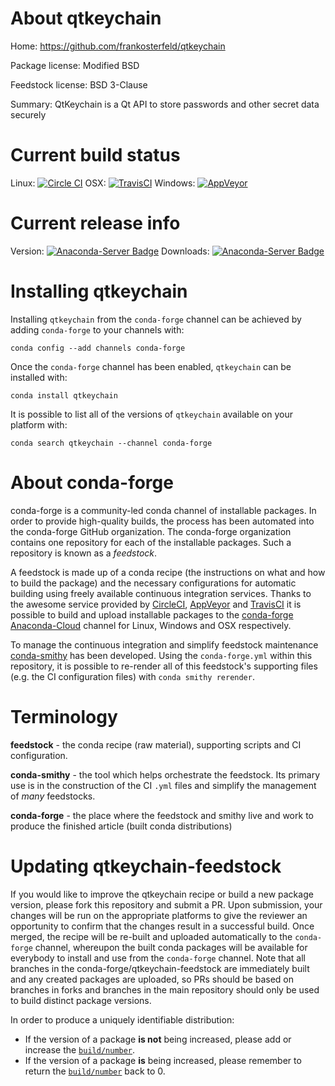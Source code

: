 About qtkeychain
================

Home: https://github.com/frankosterfeld/qtkeychain

Package license: Modified BSD

Feedstock license: BSD 3-Clause

Summary: QtKeychain is a Qt API to store passwords and other secret data securely



Current build status
====================

Linux: [![Circle CI](https://circleci.com/gh/conda-forge/qtkeychain-feedstock.svg?style=shield)](https://circleci.com/gh/conda-forge/qtkeychain-feedstock)
OSX: [![TravisCI](https://travis-ci.org/conda-forge/qtkeychain-feedstock.svg?branch=master)](https://travis-ci.org/conda-forge/qtkeychain-feedstock)
Windows: [![AppVeyor](https://ci.appveyor.com/api/projects/status/github/conda-forge/qtkeychain-feedstock?svg=True)](https://ci.appveyor.com/project/conda-forge/qtkeychain-feedstock/branch/master)

Current release info
====================
Version: [![Anaconda-Server Badge](https://anaconda.org/conda-forge/qtkeychain/badges/version.svg)](https://anaconda.org/conda-forge/qtkeychain)
Downloads: [![Anaconda-Server Badge](https://anaconda.org/conda-forge/qtkeychain/badges/downloads.svg)](https://anaconda.org/conda-forge/qtkeychain)

Installing qtkeychain
=====================

Installing `qtkeychain` from the `conda-forge` channel can be achieved by adding `conda-forge` to your channels with:

```
conda config --add channels conda-forge
```

Once the `conda-forge` channel has been enabled, `qtkeychain` can be installed with:

```
conda install qtkeychain
```

It is possible to list all of the versions of `qtkeychain` available on your platform with:

```
conda search qtkeychain --channel conda-forge
```


About conda-forge
=================

conda-forge is a community-led conda channel of installable packages.
In order to provide high-quality builds, the process has been automated into the
conda-forge GitHub organization. The conda-forge organization contains one repository
for each of the installable packages. Such a repository is known as a *feedstock*.

A feedstock is made up of a conda recipe (the instructions on what and how to build
the package) and the necessary configurations for automatic building using freely
available continuous integration services. Thanks to the awesome service provided by
[CircleCI](https://circleci.com/), [AppVeyor](http://www.appveyor.com/)
and [TravisCI](https://travis-ci.org/) it is possible to build and upload installable
packages to the [conda-forge](https://anaconda.org/conda-forge)
[Anaconda-Cloud](http://docs.anaconda.org/) channel for Linux, Windows and OSX respectively.

To manage the continuous integration and simplify feedstock maintenance
[conda-smithy](http://github.com/conda-forge/conda-smithy) has been developed.
Using the ``conda-forge.yml`` within this repository, it is possible to re-render all of
this feedstock's supporting files (e.g. the CI configuration files) with ``conda smithy rerender``.


Terminology
===========

**feedstock** - the conda recipe (raw material), supporting scripts and CI configuration.

**conda-smithy** - the tool which helps orchestrate the feedstock.
                   Its primary use is in the construction of the CI ``.yml`` files
                   and simplify the management of *many* feedstocks.

**conda-forge** - the place where the feedstock and smithy live and work to
                  produce the finished article (built conda distributions)


Updating qtkeychain-feedstock
=============================

If you would like to improve the qtkeychain recipe or build a new
package version, please fork this repository and submit a PR. Upon submission,
your changes will be run on the appropriate platforms to give the reviewer an
opportunity to confirm that the changes result in a successful build. Once
merged, the recipe will be re-built and uploaded automatically to the
`conda-forge` channel, whereupon the built conda packages will be available for
everybody to install and use from the `conda-forge` channel.
Note that all branches in the conda-forge/qtkeychain-feedstock are
immediately built and any created packages are uploaded, so PRs should be based
on branches in forks and branches in the main repository should only be used to
build distinct package versions.

In order to produce a uniquely identifiable distribution:
 * If the version of a package **is not** being increased, please add or increase
   the [``build/number``](http://conda.pydata.org/docs/building/meta-yaml.html#build-number-and-string).
 * If the version of a package **is** being increased, please remember to return
   the [``build/number``](http://conda.pydata.org/docs/building/meta-yaml.html#build-number-and-string)
   back to 0.
